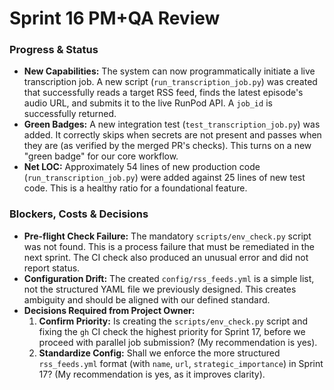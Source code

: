 # Sprint 16 PM+QA Review

### Progress & Status

*   **New Capabilities:** The system can now programmatically initiate a live transcription job. A new script (`run_transcription_job.py`) was created that successfully reads a target RSS feed, finds the latest episode's audio URL, and submits it to the live RunPod API. A `job_id` is successfully returned.
*   **Green Badges:** A new integration test (`test_transcription_job.py`) was added. It correctly skips when secrets are not present and passes when they are (as verified by the merged PR's checks). This turns on a new "green badge" for our core workflow.
*   **Net LOC:** Approximately 54 lines of new production code (`run_transcription_job.py`) were added against 25 lines of new test code. This is a healthy ratio for a foundational feature.

### Blockers, Costs & Decisions

*   **Pre-flight Check Failure:** The mandatory `scripts/env_check.py` script was not found. This is a process failure that must be remediated in the next sprint. The CI check also produced an unusual error and did not report status.
*   **Configuration Drift:** The created `config/rss_feeds.yml` is a simple list, not the structured YAML file we previously designed. This creates ambiguity and should be aligned with our defined standard.
*   **Decisions Required from Project Owner:**
    1.  **Confirm Priority:** Is creating the `scripts/env_check.py` script and fixing the `gh` CI check the highest priority for Sprint 17, before we proceed with parallel job submission? (My recommendation is yes).
    2.  **Standardize Config:** Shall we enforce the more structured `rss_feeds.yml` format (with `name`, `url`, `strategic_importance`) in Sprint 17? (My recommendation is yes, as it improves clarity). 
